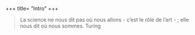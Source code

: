 +++
title= "Intro"
+++

>La science ne nous dit pas où nous allons - c’est le rôle de l’art - ; elle nous dit où nous sommes. Turing

